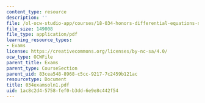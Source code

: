 ```yaml
---
content_type: resource
description: ''
file: /ol-ocw-studio-app/courses/18-034-honors-differential-equations-spring-2004/1ac8c2d45758fef0b3dd6e9e8c442f54_034examsoln1.pdf
file_size: 149008
file_type: application/pdf
learning_resource_types:
- Exams
license: https://creativecommons.org/licenses/by-nc-sa/4.0/
ocw_type: OCWFile
parent_title: Exams
parent_type: CourseSection
parent_uid: 83cea548-8968-c5cc-9217-7c2459b121ac
resourcetype: Document
title: 034examsoln1.pdf
uid: 1ac8c2d4-5758-fef0-b3dd-6e9e8c442f54
---
```

